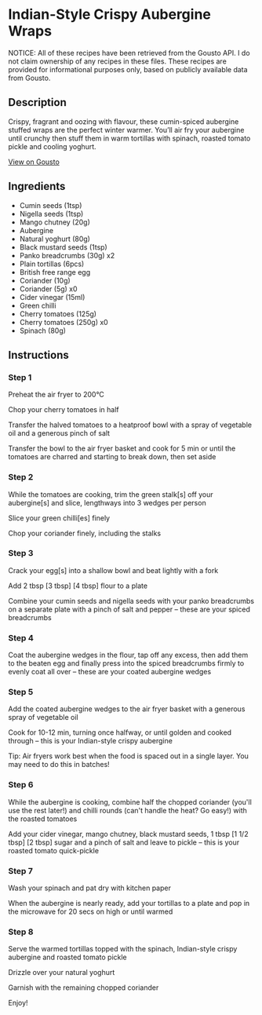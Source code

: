 # Indian-Style Crispy Aubergine Wraps

NOTICE: All of these recipes have been retrieved from the Gousto API. I do not claim ownership of any recipes in these files. These recipes are provided for informational purposes only, based on publicly available data from Gousto.

## Description

Crispy, fragrant and oozing with flavour, these cumin-spiced aubergine stuffed wraps are the perfect winter warmer. You’ll air fry your aubergine until crunchy then stuff them in warm tortillas with spinach, roasted tomato pickle and cooling yoghurt. 


[View on Gousto](https://www.gousto.co.uk/recipes/cookbook/indian-style-crispy-aubergine-wraps)

## Ingredients

- Cumin seeds (1tsp)
- Nigella seeds (1tsp)
- Mango chutney (20g)
- Aubergine
- Natural yoghurt (80g)
- Black mustard seeds (1tsp)
- Panko breadcrumbs (30g) x2
- Plain tortillas (6pcs)
- British free range egg
- Coriander (10g)
- Coriander (5g) x0
- Cider vinegar (15ml)
- Green chilli
- Cherry tomatoes (125g)
- Cherry tomatoes (250g) x0
- Spinach (80g)

## Instructions


### Step 1

Preheat the air fryer to 200°C

Chop your cherry tomatoes in half

Transfer the halved tomatoes to a heatproof bowl with a spray of vegetable oil and a generous pinch of salt

Transfer the bowl to the air fryer basket and cook for 5 min or until the tomatoes are charred and starting to break down, then set aside


### Step 2

While the tomatoes are cooking, trim the green stalk[s] off your aubergine[s] and slice, lengthways into 3<span class="text-danger"> </span>wedges per person

Slice your green chilli[es] finely

Chop your coriander finely, including the stalks


### Step 3

Crack your egg[s] into a shallow bowl and beat lightly with a fork

Add 2 tbsp <span class="text-purple">[3 tbsp]</span> <span class="text-danger">[4 tbsp]</span> flour to a plate

Combine your cumin seeds and nigella seeds with your panko breadcrumbs on a separate plate with a pinch of salt and pepper – these are your spiced breadcrumbs


### Step 4

Coat the aubergine wedges in the flour, tap off any excess, then add them to the beaten egg and finally press into the spiced breadcrumbs firmly to evenly coat all over – these are your coated aubergine wedges


### Step 5

Add the coated aubergine wedges to the air fryer basket with a generous spray of vegetable oil

Cook for 10-12 min, turning once halfway, or until golden and cooked through – this is your Indian-style crispy aubergine

Tip: Air fryers work best when the food is spaced out in a single layer. You may need to do this in batches!


### Step 6

While the aubergine is cooking, combine half the chopped coriander (you'll use the rest later!) and chilli rounds (can't handle the heat? Go easy!) with the roasted tomatoes

Add your cider vinegar, mango chutney, black mustard seeds, 1 tbsp <span class="text-purple">[1 1/2 tbsp]</span> <span class="text-danger">[2 tbsp] </span>sugar and a pinch of salt and leave to pickle – this is your roasted tomato quick-pickle


### Step 7

Wash your spinach and pat dry with kitchen paper

When the aubergine is nearly ready, add your tortillas to a plate and pop in the microwave for 20 secs on high or until warmed

### Step 8

Serve the warmed tortillas topped with the spinach, Indian-style crispy aubergine and roasted tomato pickle

Drizzle over your natural yoghurt

Garnish with the remaining chopped coriander

Enjoy!

